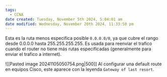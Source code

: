 ```yaml
---
tags:
  - CCNA
date created: Tuesday, November 5th 2024, 5:04:01 am
date modified: Wednesday, November 20th 2024, 11:33:50 pm
---
```

Esta es la ruta menos especifica posible `0.0.0.0/0`, ya que cubre el rango desde 0.0.0.0 hasta 255.255.255.255. Es usada para reenviar el trafico cuando el router no tiene más rutas especificadas (generalmente para enviar el trafico a internet).

![[Pasted image 20241105050754.png|500]]
Al configurar una default route en equipos Cisco, este aparece con la leyenda `Gateway of last resort`.


